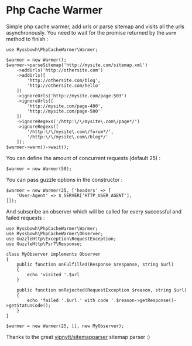 # Php Cache Warmer

Simple php cache warmer, add urls or parse sitemap and visits all the urls asynchronously.
You need to wait for the promise returned by the `warm` method to finish :

```
use Ryssbowh\PhpCacheWarmer\Warmer;

$warmer = new Warmer();
$warmer->parseSitemap('http://mysite.com/sitemap.xml')
	->addUrls('http://othersite.com')
	->addUrls([
		'http://othersite.com/blog',
		'http://othersite.com/hello'
	])
	->ignoreUrls('http://mysite.com/page-503')
	->ignoreUrls([
		'http://mysite.com/page-400',
		'http://mysite.com/page-500'
	])
	->ignoreRegexs('/http:\/\/mysite\.com\/page*/')
	->ignoreRegexs([
		'/http:\/\/mysite\.com\/forum*/',
		'/http:\/\/mysite\.com\/blog*/'
	]);
$warmer->warm()->wait();
```
You can define the amount of concurrent requests (default 25) :
```
$warmer = new Warmer(50);
```
You can pass guzzle options in the constructor :
```
$warmer = new Warmer(25, ['headers' => [
	'User-Agent' => $_SERVER['HTTP_USER_AGENT'],
]]);
```
And subscribe an observer which will be called for every successful and failed requests :
```
use Ryssbowh\PhpCacheWarmer\Warmer;
use Ryssbowh\PhpCacheWarmer\Observer;
use GuzzleHttp\Exception\RequestException;
use GuzzleHttp\Psr7\Response;

class MyObserver implements Observer
{
	public function onFulfilled(Response $response, string $url)
	{
		echo 'visited '.$url
	}

	public function onRejected(RequestException $reason, string $url)
	{
		echo 'failed '.$url.' with code '.$reason->getResponse()->getStatusCode();
	}
}

$warmer = new Warmer(25, [], new MyObserver);
```

Thanks to the great [vipnytt/sitemapparser](https://github.com/VIPnytt/SitemapParser) sitemap parser :)